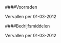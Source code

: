 <meta http-equiv='Content-Type' content='text/html; charset=utf-8' />


####Voorraden

Vervallen per 01-03-2012 

####Bedrijfsmiddelen

Vervallen per 01-03-2012 

